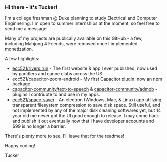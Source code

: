 ### Hi there - it's Tucker!
I'm a college freshman @ Duke planning to study Electrical and Computer Enginnering. I'm open to summer internships at the moment, so feel free to send me a message!

Many of my projects are publically available on this GitHub - a few, including Mahjong 4 Friends, were removed once I implemented monetization. 

A few highlights:
- [ecc521/rivers.run](https://github.com/ecc521/rivers.run) - The first website & app I ever published, now used by paddlers and canoe clubs across the US.
- [ecc521/capacitor-zoom-android](https://github.com/ecc521/capacitor-zoom-android) - My first Capacitor plugin, now an npm package
- [capacitor-community/text-to-speech](https://github.com/capacitor-community/text-to-speech) & [capacitor-community/admob](https://github.com/capacitor-community/admob) - plugins I contriubte to and use in my apps.
- [ecc521/space-saver](https://github.com/ecc521/Space-Saver) - An electron (Windows, Mac, & Linux) app utilizing transparent filesystem compression to save disk space. Still useful, and not implemented by any of the major disk cleaning softwares yet, but 14 year old me never got the UI good enough to release. I may come back and publish it out eventually now that I have developer accounts and $99 is no longer a barrier. 

There's plenty more to see, I'll leave that for the readmes!

Happy coding! 

Tucker
